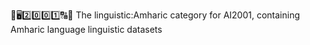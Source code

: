 🧠️🖥️2️⃣️0️⃣️0️⃣️1️⃣️🔠️🔢️ The linguistic:Amharic category for AI2001, containing Amharic language linguistic datasets
